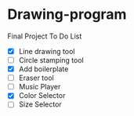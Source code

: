 # Drawing-program
Final Project
To Do List
- [x] Line drawing tool
- [ ] Circle stamping tool
- [x] Add boilerplate
- [ ] Eraser tool
- [ ] Music Player
- [X] Color Selector
- [ ] Size Selector
